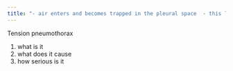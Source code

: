```yaml
---
title: "- air enters and becomes trapped in the pleural space  - this leads to increasing pressure in the thoracic cavity, causing a shift in structures (heart and trachea) away from the PTX   - life-threatening."
---
```

Tension pneumothorax
1) what is it
2) what does it cause
3) how serious is it

